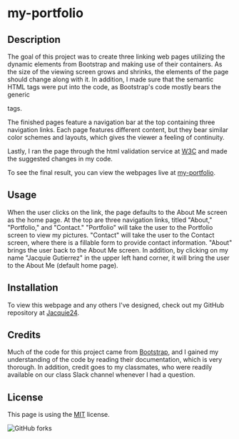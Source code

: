 # my-portfolio

## Description
The goal of this project was to create three linking web pages utilizing the dynamic elements from Bootstrap and making use of their containers.  As the size of the viewing screen grows and shrinks, the elements of the page should change along with it.  In addition, I made sure that the semantic HTML tags were put into the code, as Bootstrap's code mostly bears the generic <div> tags.  

The finished pages feature a navigation bar at the top containing three navigation links.  Each page features different content, but they bear similar color schemes and layouts, which gives the viewer a feeling of continuity.

Lastly, I ran the page through the html validation service at [W3C](https://validator.w3.org/) and made the suggested changes in my code.

To see the final result, you can view the webpages live at [my-portfolio](https://jacquie24.github.io/my-portfolio/).

## Usage
When the user clicks on the link, the page defaults to the About Me screen as the home page.  At the top are three navigation links, titled "About," "Portfolio," and "Contact."  "Portfolio" will take the user to the Portfolio screen to view my pictures. "Contact" will take the user to the Contact screen, where there is a fillable form to provide contact information.  "About" brings the user back to the About Me screen.  In addition, by clicking on my name "Jacquie Gutierrez" in the upper left hand corner, it will bring the user to the About Me (default home page).

## Installation
To view this webpage and any others I've designed, check out my GitHub repository at [Jacquie24](https://github.com/Jacquie24?tab=repositories).  

## Credits
Much of the code for this project came from [Bootstrap](https://getbootstrap.com/), and I gained my understanding of the code by reading their documentation, which is very thorough.
In addition, credit goes to my classmates, who were readily available on our class Slack channel whenever I had a question.

## License
This page is using the [MIT](assets/license.txt) license.

<img alt="GitHub forks" src="https://img.shields.io/github/forks/Jacquie24/horiseon-code-refactor?style=social">